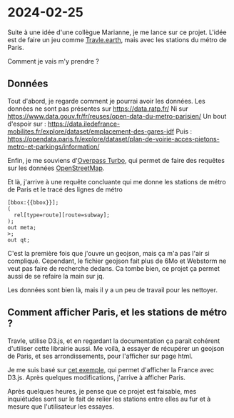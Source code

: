 # 2024-02-25 

Suite à une idée d'une collègue Marianne, je me lance sur ce projet. 
L'idée est de faire un jeu comme [Travle.earth](https://travle.earth/), mais avec les stations du métro de Paris.

Comment je vais m'y prendre ?

## Données

Tout d'abord, je regarde comment je pourrai avoir les données. 
Les données ne sont pas présentes sur https://data.ratp.fr/
Ni sur https://www.data.gouv.fr/fr/reuses/open-data-du-metro-parisien/
Un bout d'espoir sur : https://data.iledefrance-mobilites.fr/explore/dataset/emplacement-des-gares-idf
Puis : https://opendata.paris.fr/explore/dataset/plan-de-voirie-acces-pietons-metro-et-parkings/information/

Enfin, je me souviens d'[Overpass Turbo](https://overpass-turbo.eu/), 
qui permet de faire des requêtes sur les données [OpenStreetMap](https://www.openstreetmap.org).

Et là, j'arrive à une requête concluante qui me donne les stations de métro de Paris et le tracé des lignes de métro 

```overpass
[bbox:{{bbox}}];
(
  rel[type=route][route=subway];
);
out meta;
>;
out qt;
```

C'est la première fois que j'ouvre un geojson, mais ça m'a pas l'air si compliqué. 
Cependant, le fichier geojson fait plus de 6Mo et Webstorm ne veut pas faire de recherche dedans.
Ca tombe bien, ce projet ça permet aussi de se refaire la main sur jq.

Les données sont bien là, mais il y a un peu de travail pour les nettoyer.

## Comment afficher Paris, et les stations de métro ? 

Travle, utilise D3.js, et en regardant la documentation ça parait cohérent d'utiliser cette librairie aussi.
Me voilà, à essayer de récupérer un geojson de Paris, et ses arrondissements, pour l'afficher sur page html.

Je me suis basé sur [cet exemple](https://d3-graph-gallery.com/graph/backgroundmap_country.html), 
qui permet d'afficher la France avec D3.js. Après quelques modifications, j'arrive à afficher Paris.

Après quelques heures, je pense que ce projet est faisable, mes inquiétudes sont sur le fait de relier les stations 
entre elles au fur et à mesure que l'utilisateur les essayes.
